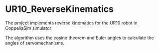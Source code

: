 # UR10_ReverseKinematics
The project implements reverse kinematics for the UR10 robot in CoppeliaSim simulator

The algorithm uses the cosine theorem and Euler angles to calculate the angles of servomechanisms.

